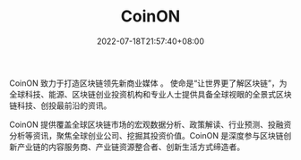 ﻿---
weight: 
title: "CoinON"
description: "CoinON 致力于打造区块链领先新商业媒体"
date: 2022-07-18T21:57:40+08:00
lastmod: 2022-07-18T16:45:40+08:00
draft: false
authors: ["june"]
featuredImage: "coinon.jpg"
link: "https://www.coinon.net/?ref=1234btc.com"
tags: ["元宇宙资讯","CoinON"]
categories: ["navigation"]
navigation: ["元宇宙资讯"]
lightgallery: true
toc: true
pinned: false
recommend: false
recommend1: false
---
CoinON 致力于打造区块链领先新商业媒体 。 使命是“让世界更了解区块链”，为全球科技、能源、区块链创业投资机构和专业人士提供具备全球视眼的全景式区块链科技、创投最前沿的资讯。

CoinON 提供覆盖全球区块链市场的宏观数据分析、政策解读、行业预测、投融资分析等资讯，聚焦全球创业公司、挖掘其投资价值。CoinON 是深度参与区块链创新产业链的内容服务商、产业链资源整合者、创新生活方式缔造者。